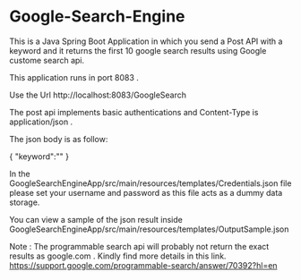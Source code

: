 # Google-Search-Engine

This is a Java Spring Boot Application in which you send a Post API with a keyword and it returns the first 10 google search results using Google custome search api.

This application runs in port 8083 . 

Use the Url http://localhost:8083/GoogleSearch 

The post api implements basic authentications and Content-Type is application/json . 

The json body is as follow:

{
	"keyword":""
}


In the GoogleSearchEngineApp/src/main/resources/templates/Credentials.json file please set your username and password as this file acts as a dummy data storage.

You can view a sample of the json result inside GoogleSearchEngineApp/src/main/resources/templates/OutputSample.json


Note :
The programmable search api will probably not return the exact results as google.com . 
Kindly find more details in this link.
https://support.google.com/programmable-search/answer/70392?hl=en



